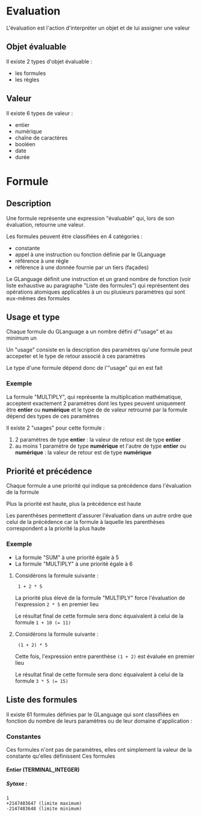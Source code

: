 # Evaluation
L'évaluation est l'action d'interpréter un objet et de lui assigner une valeur
## Objet évaluable
Il existe 2 types d'objet évaluable :
- les formules
- les règles
## Valeur
Il existe 6 types de valeur :
- entier
- numérique
- chaîne de caractères
- booléen
- date
- durée

# Formule
## Description
Une formule représente une expression "évaluable" qui, lors de son évaluation, retourne une valeur.

Les formules peuvent être classifiées en 4 catégories :
- constante
- appel à une instruction ou fonction définie par le GLanguage
- référence à une règle
- référence à une donnée fournie par un tiers (façades)

Le GLanguage définit une instruction et un grand nombre de fonction (voir liste exhaustive au paragraphe "Liste des formules") qui représentent des opérations atomiques applicables à un ou plusieurs paramètres qui sont eux-mêmes des formules
## Usage et type
Chaque formule du GLanguage a un nombre défini d'"usage" et au minimum un

Un "usage" consiste en la description des paramètres qu'une formule peut accepeter et le type de retour associé à ces paramètres

Le type d'une formule dépend donc de l'"usage" qui en est fait
### Exemple
La formule "MULTIPLY", qui représente la multiplication mathématique, acceptent exactement 2 paramètres dont les types peuvent uniquement être __entier__ ou __numérique__ et le type de de valeur retrourné par la formule dépend des types de ces paramètres

Il existe 2 "usages" pour cette formule :
1. 2 paramètres de type __entier__ : la valeur de retour est de type __entier__
2. au moins 1 paramètre de type __numérique__ et l'autre de type __entier__ ou __numérique__ : la valeur de retour est de type __numérique__
## Priorité et précédence
Chaque formule a une priorité qui indique sa précédence dans l'évaluation de la formule

Plus la priorité est haute, plus la précédence est haute 

Les parenthèses permettent d'assurer l'évaluation dans un autre ordre que celui de la précédence car la formule à laquelle les parenthèses correspondent a la priorité la plus haute
### Exemple
- La formule "SUM" à une priorité égale à 5
- La formule "MULTIPLY" à une priorité égale à 6 

1. Considérons la formule suivante :

        1 + 2 * 5
    
    La priorité plus élevé de la formule "MULTIPLY" force l'évaluation de l'expression `2 * 5` en premier lieu

    Le résultat final de cette formule sera donc équaivalent à celui de la formule `1 + 10 (= 11)`

2. Considérons la formule suivante :

        (1 + 2) * 5

    Cette fois, l'expression entre parenthèse `(1 + 2)` est évaluée en premier lieu

    Le résultat final de cette formule sera donc équaivalent à celui de la formule `3 * 5 (= 15)`

## Liste des formules
Il existe 61 formules définies par le GLanguage qui sont classifiées en fonction du nombre de leurs paramètres ou de leur domaine d'application : 
### Constantes
Ces formules n'ont pas de paramètres, elles ont simplement la valeur de la constante qu'elles définissent
Ces formules 
#### Entier (TERMINAL_INTEGER)  
##### Sytaxe :
    1
    +2147483647 (limite maximum)
    -2147483648 (limite minimum)
##### 

